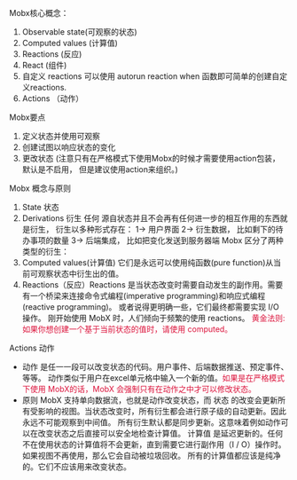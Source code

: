 Mobx核心概念：
1. Observable state(可观察的状态)
2. Computed values (计算值)
3. Reactions (反应)
4. React (组件)
5. 自定义 reactions 可以使用 autorun reaction when 函数即可简单的创建自定义reactions.
6. Actions （动作）

Mobx要点
1. 定义状态并使用可观察
2. 创建试图以响应状态的变化
3. 更改状态 (注意只有在严格模式下使用Mobx的时候才需要使用action包装， 默认是不启用， 但是建议使用action来组织。)

Mobx 概念与原则
1. State 状态
2. Derivations 衍生
任何 源自状态并且不会再有任何进一步的相互作用的东西就是衍生， 衍生以多种形式存在：
1-> 用户界面
2-> 衍生数据， 比如剩下的待办事项的数量
3-> 后端集成， 比如把变化发送到服务器端
Mobx 区分了两种类型的衍生：
1. Computed values(计算值) 它们是永远可以使用纯函数(pure function)从当前可观察状态中衍生出的值。
2. Reactions（反应）Reactions 是当状态改变时需要自动发生的副作用。需要有一个桥梁来连接命令式编程(imperative programming)和响应式编程(reactive programming)。
   或者说得更明确一些，它们最终都需要实现 I/O 操作。
   刚开始使用 MobX 时，人们倾向于频繁的使用 reactions。 <font color=#DC143C>黄金法则: 如果你想创建一个基于当前状态的值时，请使用 computed。</font>

Actions 动作
+ 动作 是任一一段可以改变状态的代码。用户事件、后端数据推送、预定事件、等等。 动作类似于用户在excel单元格中输入一个新的值。<font color=#DC143C>如果是在严格模式下使用 MobX的话，MobX 会强制只有在动作之中才可以修改状态。</font>
+ 原则 MobX 支持单向数据流，也就是动作改变状态，而 状态 的改变会更新所有受影响的视图。当状态改变时，所有衍生都会进行原子级的自动更新。因此永远不可能观察到中间值。
所有衍生默认都是同步更新。这意味着例如动作可以在改变状态之后直接可以安全地检查计算值。
计算值 是延迟更新的。任何不在使用状态的计算值将不会更新，直到需要它进行副作用（I / O）操作时。 如果视图不再使用，那么它会自动被垃圾回收。
所有的计算值都应该是纯净的。它们不应该用来改变状态。
